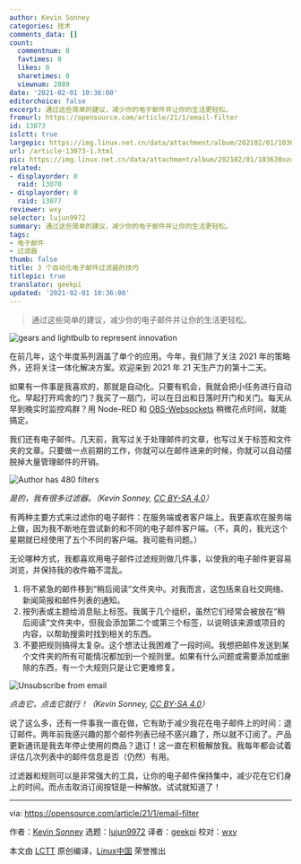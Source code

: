 ```yaml
---
author: Kevin Sonney
categories: 技术
comments_data: []
count:
  commentnum: 0
  favtimes: 0
  likes: 0
  sharetimes: 0
  viewnum: 2889
date: '2021-02-01 10:36:00'
editorchoice: false
excerpt: 通过这些简单的建议，减少你的电子邮件并让你的生活更轻松。
fromurl: https://opensource.com/article/21/1/email-filter
id: 13073
islctt: true
largepic: https://img.linux.net.cn/data/attachment/album/202102/01/103638ozdejmy6eycm6omx.jpg
url: /article-13073-1.html
pic: https://img.linux.net.cn/data/attachment/album/202102/01/103638ozdejmy6eycm6omx.jpg.thumb.jpg
related:
- displayorder: 0
  raid: 13070
- displayorder: 0
  raid: 13077
reviewer: wxy
selector: lujun9972
summary: 通过这些简单的建议，减少你的电子邮件并让你的生活更轻松。
tags:
- 电子邮件
- 过滤器
thumb: false
title: 3 个自动化电子邮件过滤器的技巧
titlepic: true
translator: geekpi
updated: '2021-02-01 10:36:00'
---
```



> 
> 通过这些简单的建议，减少你的电子邮件并让你的生活更轻松。
> 
> 
> 


![](https://img.linux.net.cn/data/attachment/album/202102/01/103638ozdejmy6eycm6omx.jpg "gears and lightbulb to represent innovation")


在前几年，这个年度系列涵盖了单个的应用。今年，我们除了关注 2021 年的策略外，还将关注一体化解决方案。欢迎来到 2021 年 21 天生产力的第十二天。


如果有一件事是我喜欢的，那就是自动化。只要有机会，我就会把小任务进行自动化。早起打开鸡舍的门？我买了一扇门，可以在日出和日落时开门和关门。每天从早到晚实时监控鸡群？用 Node-RED 和 [OBS-Websockets](https://opensource.com/article/20/6/obs-websockets-streaming) 稍微花点时间，就能搞定。


我们还有电子邮件。几天前，我写过关于处理邮件的文章，也写过关于标签和文件夹的文章。只要做一点前期的工作，你就可以在邮件进来的时候，你就可以自动摆脱掉大量管理邮件的开销。


![Author has 480 filters](https://img.linux.net.cn/data/attachment/album/202102/01/103658h79dnddi90ddpi1n.png)


*是的，我有很多过滤器。（Kevin Sonney, [CC BY-SA 4.0](https://creativecommons.org/licenses/by-sa/4.0/)）*


有两种主要方式来过滤你的电子邮件：在服务端或者客户端上。我更喜欢在服务端上做，因为我不断地在尝试新的和不同的电子邮件客户端。（不，真的，我光这个星期就已经使用了五个不同的客户端。我可能有问题。）


无论哪种方式，我都喜欢用电子邮件过滤规则做几件事，以使我的电子邮件更容易浏览，并保持我的收件箱不混乱。


1. 将不紧急的邮件移到“稍后阅读”文件夹中。对我而言，这包括来自社交网络、新闻简报和邮件列表的通知。
2. 按列表或主题给消息贴上标签。我属于几个组织，虽然它们经常会被放在“稍后阅读”文件夹中，但我会添加第二个或第三个标签，以说明该来源或项目的内容，以帮助搜索时找到相关的东西。
3. 不要把规则搞得太复杂。这个想法让我困难了一段时间。我想把邮件发送到某个文件夹的所有可能情况都加到一个规则里。如果有什么问题或需要添加或删除的东西，有一个大规则只是让它更难修复。


![Unsubscribe from email](https://img.linux.net.cn/data/attachment/album/202102/01/103658fcuyzt5hlk9t9s6l.png)


*点击它，点击它就行！（Kevin Sonney, [CC BY-SA 4.0](https://creativecommons.org/licenses/by-sa/4.0/)）*


说了这么多，还有一件事我一直在做，它有助于减少我花在电子邮件上的时间：退订邮件。两年前我感兴趣的那个邮件列表已经不感兴趣了，所以就不订阅了。产品更新通讯是我去年停止使用的商品？退订！这一直在积极解放我。我每年都会试着评估几次列表中的邮件信息是否（仍然）有用。


过滤器和规则可以是非常强大的工具，让你的电子邮件保持集中，减少花在它们身上的时间。而点击取消订阅按钮是一种解放。试试就知道了！




---


via: <https://opensource.com/article/21/1/email-filter>


作者：[Kevin Sonney](https://opensource.com/users/ksonney) 选题：[lujun9972](https://github.com/lujun9972) 译者：[geekpi](https://github.com/geekpi) 校对：[wxy](https://github.com/wxy)


本文由 [LCTT](https://github.com/LCTT/TranslateProject) 原创编译，[Linux中国](https://linux.cn/) 荣誉推出